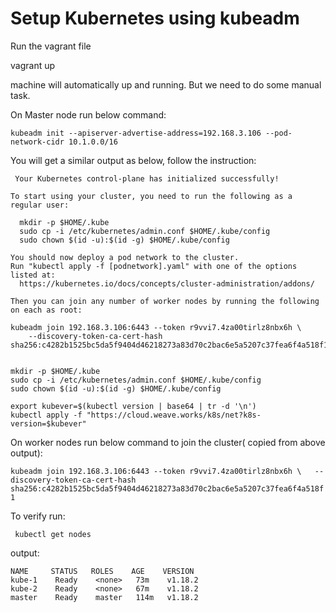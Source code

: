 # Setup Kubernetes using kubeadm

Run the vagrant file 

vagrant up

machine will automatically up and running. But we need to do some manual task.

On Master node run below command:

`kubeadm init --apiserver-advertise-address=192.168.3.106 --pod-network-cidr 10.1.0.0/16`

You will get a similar output as below, follow the instruction:
```
 Your Kubernetes control-plane has initialized successfully!

To start using your cluster, you need to run the following as a regular user:

  mkdir -p $HOME/.kube  
  sudo cp -i /etc/kubernetes/admin.conf $HOME/.kube/config  
  sudo chown $(id -u):$(id -g) $HOME/.kube/config  

You should now deploy a pod network to the cluster.  
Run "kubectl apply -f [podnetwork].yaml" with one of the options listed at:  
  https://kubernetes.io/docs/concepts/cluster-administration/addons/  

Then you can join any number of worker nodes by running the following on each as root:

kubeadm join 192.168.3.106:6443 --token r9vvi7.4za00tirlz8nbx6h \  
    --discovery-token-ca-cert-hash sha256:c4282b1525bc5da5f9404d46218273a83d70c2bac6e5a5207c37fea6f4a518f1  
    
```

`mkdir -p $HOME/.kube`  
`sudo cp -i /etc/kubernetes/admin.conf $HOME/.kube/config`  
`sudo chown $(id -u):$(id -g) $HOME/.kube/config`  

`export kubever=$(kubectl version | base64 | tr -d '\n')`  
`kubectl apply -f "https://cloud.weave.works/k8s/net?k8s-version=$kubever"`  
  
On worker nodes run below command to join the cluster( copied from above output):


`kubeadm join 192.168.3.106:6443 --token r9vvi7.4za00tirlz8nbx6h \  
    --discovery-token-ca-cert-hash sha256:c4282b1525bc5da5f9404d46218273a83d70c2bac6e5a5207c37fea6f4a518f1`
    
To verify run:

` kubectl get nodes`  

output:

```
NAME     STATUS   ROLES    AGE    VERSION
kube-1    Ready    <none>   73m    v1.18.2
kube-2    Ready    <none>   67m    v1.18.2
master    Ready    master   114m   v1.18.2

```



